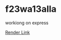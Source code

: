 # f23wa13alla
workiong on express

[Render Link](https://dashboard.render.com/web/srv-ckra4gm2eoec73e4dh4g)
